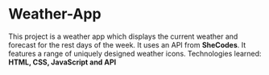 # Weather-App
  This project is a weather app which displays the current weather and forecast for the rest days of the week.
  It uses an API from **SheCodes**.
  It features a range of uniquely designed weather icons.
  Technologies learned: **HTML, CSS, JavaScript and API**  
